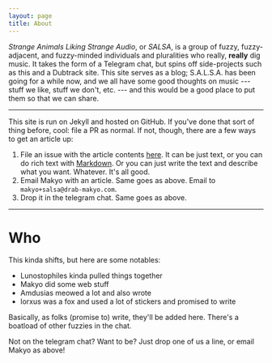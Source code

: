 ```yaml
---
layout: page
title: About
---
```


*Strange Animals Liking Strange Audio*, or *SALSA*, is a group of fuzzy, fuzzy-adjacent, and fuzzy-minded individuals and pluralities who really, **really** dig music. It takes the form of a Telegram chat, but spins off side-projects such as this and a Dubtrack site. This site serves as a blog;  S.A.L.S.A. has been going for a while now, and we all have some good thoughts on music --- stuff we like, stuff we don't, etc. --- and this would be a good place to put them so that we can share.

-----

This site is run on Jekyll and hosted on GitHub. If you've done that sort of thing before, cool: file a PR as normal. If not, though, there are a few ways to get an article up:

1. File an issue with the article contents [here](https://github.com/makyo/salsa/issues). It can be just text, or you can do rich text with [Markdown](https://en.wikipedia.org/wiki/Markdown). Or you can just write the text and describe what you want. Whatever. It's all good.
2. Email Makyo with an article. Same goes as above. Email to `makyo+salsa@drab-makyo.com`.
3. Drop it in the telegram chat. Same goes as above.

-----

# Who

This kinda shifts, but here are some notables:

* Lunostophiles kinda pulled things together
* Makyo did some web stuff
* Amdusias meowed a lot and also wrote
* lorxus was a fox and used a lot of stickers and promised to write

Basically, as folks (promise to) write, they'll be added here. There's a boatload of other fuzzies in the chat.

Not on the telegram chat? Want to be? Just drop one of us a line, or email Makyo as above!
